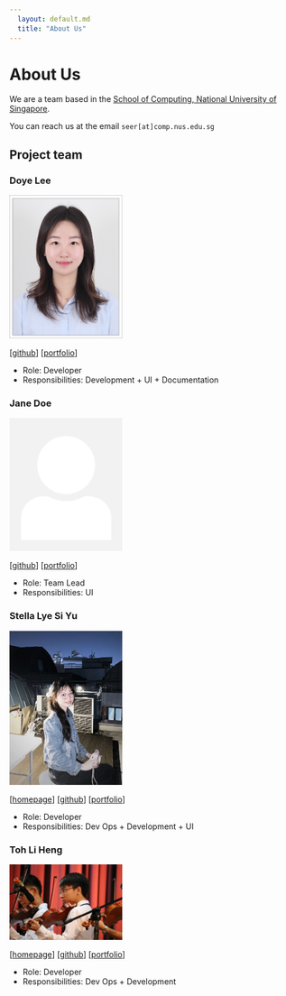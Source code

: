 ```yaml
---
  layout: default.md
  title: "About Us"
---
```


# About Us

We are a team based in the [School of Computing, National University of Singapore](http://www.comp.nus.edu.sg).

You can reach us at the email `seer[at]comp.nus.edu.sg`

## Project team

### Doye Lee

<img src="images/doyelee0313.png" width="200px">

[[github](https://github.com/doyelee0313)]
[[portfolio](team/doyelee0313.md)]

* Role: Developer
* Responsibilities: Development + UI + Documentation

### Jane Doe

<img src="images/johndoe.png" width="200px">

[[github](http://github.com/johndoe)]
[[portfolio](team/johndoe.md)]

* Role: Team Lead
* Responsibilities: UI

### Stella Lye Si Yu

<img src="images/STELLA-LYE.jpg" width="200px">

[[homepage](http://STELLA-LYE.github.io)]
[[github](https://github.com/STELLA-LYE)] 
[[portfolio](team/STELLA-LYE.md)]

* Role: Developer
* Responsibilities: Dev Ops + Development + UI

### Toh Li Heng

<img src="images/tohlh.png" width="200px">

[[homepage](http://tohlh.github.io)]
[[github](http://github.com/tohlh)]
[[portfolio](team/tohlh.md)]

* Role: Developer
* Responsibilities: Dev Ops + Development
